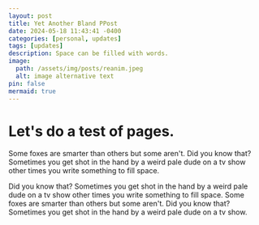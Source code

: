 ```yaml
---
layout: post
title: Yet Another Bland PPost
date: 2024-05-18 11:43:41 -0400
categories: [personal, updates]
tags: [updates]
description: Space can be filled with words.
image:
  path: /assets/img/posts/reanim.jpeg
  alt: image alternative text
pin: false
mermaid: true
---
```


# Let's do a test of pages.

Some foxes are smarter than others but some aren't. Did you know that? Sometimes you get shot in the hand by a weird pale dude on a tv show other times you write something to fill space.

 Did you know that? Sometimes you get shot in the hand by a weird pale dude on a tv show other times you write something to fill space. Some foxes are smarter than others but some aren't. Did you know that? Sometimes you get shot in the hand by a weird pale dude on a tv show.